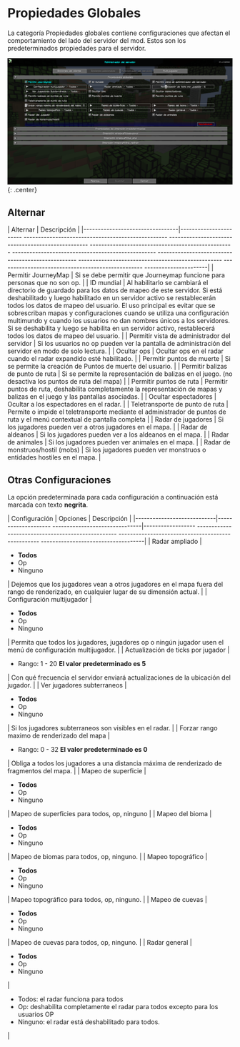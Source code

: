 # **Propiedades Globales**

La categoría Propiedades globales contiene configuraciones que afectan el comportamiento del lado del servidor del mod. Estos son los predeterminados
propiedades para el servidor.

![Propiedades-globales](../../img/settings/server/global-properties.png){: .center}

## **Alternar**

| Alternar | Descripción |
|---------------------------------|----------------------- -------------------------------------------------- -------------------------------------------------- -------------------------------------------------- -------------------------------------------------- -------------------------------------------------- -------------------------------------------------- -------------------------------------------------- ----------------------|
| Permitir JourneyMap | Si se debe permitir que Journeymap funcione para personas que no son op. |
| ID mundial | Al habilitarlo se cambiará el directorio de guardado para los datos de mapeo de este servidor. Si está deshabilitado y luego habilitado en un servidor activo se restablecerán todos los datos de mapeo del usuario. El uso principal es evitar que se sobrescriban mapas y configuraciones cuando se utiliza una configuración multimundo y cuando los usuarios no dan nombres únicos a los servidores. Si se deshabilita y luego se habilita en un servidor activo, restablecerá todos los datos de mapeo del usuario. |
| Permitir vista de administrador del servidor | Si los usuarios no op pueden ver la pantalla de administración del servidor en modo de solo lectura. |
| Ocultar ops | Ocultar ops en el radar cuando el radar expandido esté habilitado. |
| Permitir puntos de muerte | Si se permite la creación de Puntos de muerte del usuario. |
| Permitir balizas de punto de ruta | Si se permite la representación de balizas en el juego. (no desactiva los puntos de ruta del mapa) |
| Permitir puntos de ruta | Permitir puntos de ruta, deshabilita completamente la representación de mapas y balizas en el juego y las pantallas asociadas. |
| Ocultar espectadores | Ocultar a los espectadores en el radar. |
| Teletransporte de punto de ruta | Permite o impide el teletransporte mediante el administrador de puntos de ruta y el menú contextual de pantalla completa |
| Radar de jugadores | Si los jugadores pueden ver a otros jugadores en el mapa.                                                                                                                                                                                                                                                                                                                                                              |
| Radar de aldeanos | Si los jugadores pueden ver a los aldeanos en el mapa.                                                                                                                                                                                                                                                                                                                                                                  |
| Radar de animales | Si los jugadores pueden ver animales en el mapa.                                                                                                                                                                                                                                                                                                                                                                    |
| Radar de monstruos/hostil (mobs) | Si los jugadores pueden ver monstruos o entidades hostiles en el mapa.                                                                                                                                                                                                                                                                                                                                               |

## **Otras Configuraciones**

La opción predeterminada para cada configuración a continuación está marcada con texto **negrita**.

| Configuración | Opciones | Descripción |
|----------------------------|-------------------- -------------------------------|------------------ -------------------------------------------------- -------------------------------------------------- ------------------------------------|
| Radar ampliado | <ul><li>**Todos**</li><li>Op</li><li>Ninguno</li></ul> | Dejemos que los jugadores vean a otros jugadores en el mapa fuera del rango de renderizado, en cualquier lugar de su dimensión actual. |
| Configuración multijugador | <ul><li>**Todos**</li><li>Op</li><li>Ninguno</li></ul> | Permita que todos los jugadores, jugadores op o ningún jugador usen el menú de configuración multijugador. |
| Actualización de ticks por jugador | <ul><li>Rango: 1 - 20 **El valor predeterminado es 5**</li></ul> | Con qué frecuencia el servidor enviará actualizaciones de la ubicación del jugador. |
| Ver jugadores subterraneos | <ul><li>**Todos**</li><li>Op</li><li>Ninguno</li></ul> | Si los jugadores subterraneos son visibles en el radar. |
| Forzar rango maximo de renderizado del mapa | <ul><li>Rango: 0 - 32 **El valor predeterminado es 0**</li></ul> | Obliga a todos los jugadores a una distancia máxima de renderizado de fragmentos del mapa. |
| Mapeo de superficie | <ul><li>**Todos**</li><li>Op</li><li>Ninguno</li></ul> | Mapeo de superficies para todos, op, ninguno |
| Mapeo del bioma | <ul><li>**Todos**</li><li>Op</li><li>Ninguno</li></ul> | Mapeo de biomas para todos, op, ninguno. |
| Mapeo topográfico | <ul><li>**Todos**</li><li>Op</li><li>Ninguno</li></ul> | Mapeo topográfico para todos, op, ninguno. |
| Mapeo de cuevas | <ul><li>**Todos**</li><li>Op</li><li>Ninguno</li></ul> | Mapeo de cuevas para todos, op, ninguno. |
| Radar general | <ul><li>**Todos**</li><li>Op</li><li>Ninguno</li></ul> | <ul><li>Todos: el radar funciona para todos</li><li>Op: deshabilita completamente el radar para todos excepto para los usuarios OP</li><li>Ninguno: el radar está deshabilitado para todos.</li></ul> |
